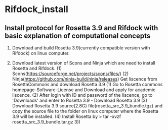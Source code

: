 # Rifdock_install
## Install protocol for Rosetta 3.9 and Rifdock with basic explanation of computational concepts 
1. Download and build Rosetta 3.9(currently compatible version with Rifdock) on linux computer. 

2. Download latest version of Scons and Ninja which are need to install Rosetta and Rifdock.
 (1) Scons(https://sourceforge.net/projects/scons/files/)
 (2) Ninja(https://github.com/ninja-build/ninja/releases)
 Get liscence from RosettaCommons and download Rosetta 3.9
 (1) Go to Rosetta commons homepage-Software-License and Download and apply for academic liscence.
 (2) After login with ID and password of the liscence, go to 'Downloads' and enter to Rosetta 3.9 - Download Rosetta 3.9
 (3) Download Rosetta 3.9 source(2.8G) file(rosetta_src_3.9_bundle.tgz) and copy the source file to the folder on linux computer where the Rosetta 3.9 will be installed.
 (4) Install Rosetta by > tar -xvzf rosetta_src_3.9_bundle.tar.gz
3))
